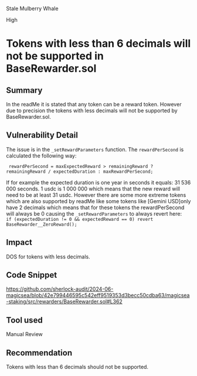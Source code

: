 Stale Mulberry Whale

High

# Tokens with less than 6 decimals will not be supported in BaseRewarder.sol

## Summary
In the readMe it is stated that any token can be a reward token. However due to precision the tokens with less decimals will not be supported by BaseRewarder.sol.
## Vulnerability Detail
The issue is in the `_setRewardParameters` function. The `rewardPerSecond` is calculated the following way:
```solidity
 rewardPerSecond = maxExpectedReward > remainingReward ? remainingReward / expectedDuration : maxRewardPerSecond;
```
If for example the expected duration is one year in seconds it equals: 31 536 000 seconds. 1 usdc is 1 000 000 which means that the new reward will need to be at least 31 usdc. However there are some more extreme tokens which are also supported by readMe like some tokens like [Gemini USD]only have 2 decimals which means that for these tokens the rewardPerSecond will always be 0 causing the `_setRewardParameters` to always revert here:
` if (expectedDuration != 0 && expectedReward == 0) revert BaseRewarder__ZeroReward();`

## Impact
DOS for tokens with less decimals.
## Code Snippet
https://github.com/sherlock-audit/2024-06-magicsea/blob/42e799446595c542eff9519353d3becc50cdba63/magicsea-staking/src/rewarders/BaseRewarder.sol#L362
## Tool used

Manual Review

## Recommendation
Tokens with less than 6 decimals should not be supported.